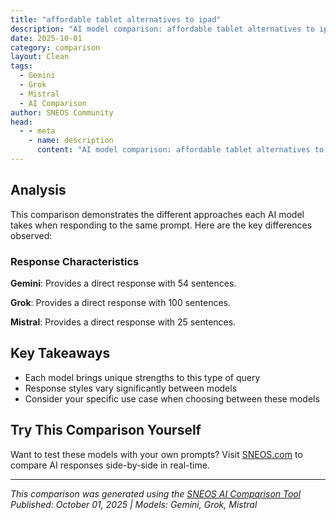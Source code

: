 ```yaml
---
title: "affordable tablet alternatives to ipad"
description: "AI model comparison: affordable tablet alternatives to ipad..."
date: 2025-10-01
category: comparison
layout: Clean
tags:
  - Gemini
  - Grok
  - Mistral
  - AI Comparison
author: SNEOS Community
head:
  - - meta
    - name: description
      content: "AI model comparison: affordable tablet alternatives to ipad..."
---
```


<ChatComparison
  title="affordable tablet alternatives to ipad"
  prompt="affordable tablet alternatives to ipad"
  :responses='{"Gemini": "Okay, let\u0027s break down some affordable tablet alternatives to the iPad, considering different needs and price points. To give you the best recommendations, I need a little more information:\n\n* **What is your budget?** Giving me a price range (e.g., under $200, $200-$300, $300-$400) will significantly narrow down the options.\n* **What will you mainly use the tablet for?** (e.g., Reading, watching videos, browsing the web, note-taking, gaming, art, work/school)\n* **What size screen are you looking for?** iPads come in various sizes.\n* **Are there any specific features you need?** (e.g., Good battery life, stylus support, a decent camera, lots of storage, cellular connectivity)\n* **What operating system do you prefer?** (Android, Windows, etc.)\n\nIn the meantime, here are some general recommendations in different price ranges, assuming you\u0027re looking for a tablet that is good for media consumption, light productivity, and general use:\n\n**Budget-Friendly (Under $200)**\n\n* **Amazon Fire HD 10 (or HD 8):** This is a very popular choice for budget-conscious buyers.\n * **Pros:** Very affordable, great for consuming Amazon content (Kindle books, Prime Video), decent screen for the price, Alexa integration.\n * **Cons:** Fire OS (Amazon\u0027s Android version) has limited app selection compared to the full Google Play Store. The cameras are basic. Performance can be a little sluggish for demanding tasks.\n * **Good For:** Reading, watching videos, basic web browsing, entertainment for kids.\n* **Lenovo Tab M Series (M8, M9, M10):** These are often on sale and offer good value.\n * **Pros:** Decent performance for the price, runs full Android (Google Play Store), often have good battery life.\n * **Cons:** Build quality can be a bit plasticky, cameras are usually not great.\n * **Good For:** General use, web browsing, media consumption, casual gaming.\n\n**Mid-Range ($200-$400)**\n\n* **Samsung Galaxy Tab A8:** A solid all-around Android tablet.\n * **Pros:** Good screen, decent performance for the price, runs full Android (Google Play Store), Samsung\u0027s One UI is user-friendly.\n * **Cons:** Cameras are decent but not amazing, can get a little slow with heavy multitasking.\n * **Good For:** General use, media consumption, light gaming, productivity tasks.\n* **Lenovo Tab P11 Series (P11, P11 Plus, P11 Pro Gen 2):** These tablets offer better performance and features than the M series.\n * **Pros:** Good screens (often with higher resolution), better processors, some models have stylus support, decent build quality.\n * **Cons:** Can be a bit pricier than other options in this range, software updates can sometimes be slow.\n * **Good For:** Media consumption, light gaming, productivity, note-taking (with a stylus).\n\n**Higher-End (But Still More Affordable Than iPad Pro) ($400\u002B)**\n\n* **Samsung Galaxy Tab S Series (S6 Lite, S7 FE, S8, S9 FE):** These are Samsung\u0027s flagship tablets and offer a premium experience.\n * **Pros:** Excellent screens (often AMOLED), powerful processors, great cameras, S Pen stylus support (on many models), DeX mode for desktop-like experience.\n * **Cons:** More expensive than other Android tablets, some features may be overkill for basic use.\n * **Good For:** Everything \u2013 media consumption, gaming, productivity, creative tasks, professional use.\n\n**Alternatives to Consider (Operating Systems)**\n\n* **Windows Tablets (2-in-1s):** If you need a tablet that can also function as a laptop, consider a 2-in-1 Windows tablet.\n * **Microsoft Surface Go 3/4:** Compact and portable, runs full Windows, can be paired with a keyboard cover. (Tend to be more expensive)\n * **Lenovo IdeaPad Duet Chromebook:** Offers a good balance of portability, affordability, and Chrome OS functionality. It comes with a keyboard and kickstand, making it suitable for light productivity tasks.\n * **Pros:** Full Windows operating system, can run desktop applications.\n * **Cons:** Battery life can be shorter than Android tablets, can be more expensive.\n\n**Key Considerations When Choosing:**\n\n* **Processor and RAM:** These affect performance. For basic tasks, 2GB of RAM might be enough, but 3GB or 4GB will provide a smoother experience. Look for processors like MediaTek Helio G80 or better, or Snapdragon 662 or better for decent performance.\n* **Storage:** Consider how much storage you need for apps, files, and media. 32GB is often the minimum, but 64GB or 128GB is preferable. Look for tablets with microSD card slots for expandable storage.\n* **Screen Resolution:** Aim for at least 1920 x 1200 (Full HD) for a sharp and enjoyable viewing experience.\n* **Battery Life:** Check reviews to see how long the battery lasts under typical use.\n* **Software Updates:** Check for the manufacturer\u0027s track record on providing software updates. More recent Android versions offer better security and features.\n\nOnce you give me more information about your specific needs and budget, I can provide more tailored recommendations!\n", "Grok": "If you\u0027re looking for affordable tablet alternatives to the iPad, there are several great options available that offer solid performance, good build quality, and a range of features at a lower price point. Below are some of the best alternatives across different brands, price ranges, and use cases (as of late 2023):\n\n---\n\n### 1. Samsung Galaxy Tab Series\nSamsung\u2019s Galaxy Tab lineup is one of the most popular alternatives to the iPad, offering a wide range of models to suit different budgets and needs.\n- **Samsung Galaxy Tab A9\u002B (2023)**\n - Price: Around $220\u2013$270 (depending on storage and retailer)\n - Key Features: 11-inch display (90Hz refresh rate), Snapdragon 695 processor, up to 8GB RAM, expandable storage via microSD, long battery life.\n - Best For: Everyday tasks like browsing, streaming, and light productivity.\n - Pros: Affordable, good screen for the price, Samsung DeX mode for a desktop-like experience.\n - Cons: Performance may lag for heavy gaming or multitasking.\n\n- **Samsung Galaxy Tab S6 Lite (2022)**\n - Price: Around $250\u2013$350\n - Key Features: 10.4-inch display, Exynos 9611 processor, S Pen included, good battery life.\n - Best For: Students and creatives on a budget who need a stylus for note-taking or drawing.\n - Pros: Comes with S Pen (no extra cost), decent performance for the price.\n - Cons: Slightly outdated processor compared to newer models.\n\n- **Samsung Galaxy Tab S9 FE**\n - Price: Around $450\u2013$500\n - Key Features: 10.9-inch display (90Hz), Exynos 1380 processor, IP68 water/dust resistance, S Pen included.\n - Best For: A more premium experience at a lower cost than flagship iPads.\n - Pros: Great display, solid build, water resistance.\n - Cons: Still pricier than budget options.\n\n**Why Samsung?** Samsung tablets run on Android, offer AMOLED displays on higher-end models, support expandable storage, and integrate well with other Samsung devices. They\u2019re also widely available with frequent discounts.\n\n---\n\n### 2. Amazon Fire Tablets\nAmazon\u2019s Fire tablets are some of the most budget-friendly options available, especially if you\u2019re looking for basic functionality like streaming, e-reading, or kids\u2019 use.\n- **Amazon Fire HD 8 (2022)**\n - Price: Around $100 (often on sale for less during Prime Day or holidays)\n - Key Features: 8-inch HD display, 2GB/3GB RAM options, up to 64GB storage (expandable), 12-hour battery life.\n - Best For: Casual use, streaming (Amazon Prime, Netflix), and kids.\n - Pros: Very cheap, durable, Alexa integration.\n - Cons: Locked to Amazon\u2019s ecosystem, limited app store (no Google Play without sideloading), average performance.\n\n- **Amazon Fire HD 10 (2023)**\n - Price: Around $150 (often discounted)\n - Key Features: 10.1-inch Full HD display, 3GB RAM, up to 64GB storage (expandable), 13-hour battery life.\n - Best For: Media consumption and light productivity.\n - Pros: Larger, sharper screen than the HD 8, still very affordable.\n - Cons: Ads on lock screen (unless you pay extra to remove them), not great for heavy apps.\n\n**Why Amazon?** These tablets are ideal for budget-conscious buyers or Amazon ecosystem users. They\u2019re heavily discounted for Prime members, and parental controls make them great for kids. Note that they\u2019re not as versatile as Android tablets due to the restricted OS.\n\n---\n\n### 3. Lenovo Tablets\nLenovo offers a mix of affordable and mid-range tablets with decent specs, often targeting budget users and professionals.\n- **Lenovo Tab M10 Plus (3rd Gen)**\n - Price: Around $180\u2013$230\n - Key Features: 10.6-inch 2K display, Snapdragon 680 processor, up to 6GB RAM, 7700mAh battery.\n - Best For: Media consumption, productivity, and casual gaming.\n - Pros: Crisp display for the price, good battery life, optional stylus support.\n - Cons: Software updates may not be as frequent as Samsung or Apple.\n\n- **Lenovo Tab P11 (2nd Gen)**\n - Price: Around $250\u2013$300\n - Key Features: 11.5-inch 2K display (120Hz), MediaTek Helio G99 processor, up to 6GB RAM, quad speakers.\n - Best For: A mid-range option for streaming, gaming, and light work.\n - Pros: High-refresh-rate display, good audio, optional keyboard and stylus.\n - Cons: Mediocre performance in demanding tasks.\n\n**Why Lenovo?** Lenovo tablets often provide excellent value with larger, high-quality screens and optional accessories like keyboards for productivity, making them a good iPad alternative for budget-conscious buyers.\n\n---\n\n### 4. Xiaomi Pad Series\nXiaomi has entered the tablet market with competitive pricing and impressive specs, often undercutting Apple and Samsung.\n- **Xiaomi Pad 6**\n - Price: Around $300\u2013$400 (varies by region and retailer)\n - Key Features: 11-inch 2.8K display (144Hz), Snapdragon 870 processor, up to 8GB RAM, 8840mAh battery with fast charging.\n - Best For: Power users on a budget, gaming, and productivity.\n - Pros: High refresh rate, powerful processor for the price, premium design.\n - Cons: Availability can be limited in some regions, no cellular option in base models.\n\n**Why Xiaomi?** Xiaomi tablets punch above their weight in terms of hardware, offering near-flagship specs at mid-range prices. They\u2019re a great choice if you can find them in your region.\n\n---\n\n### 5. Google Pixel Tablet (Mid-Range Option)\nWhile not as budget-friendly as others on this list, the Google Pixel Tablet offers a unique experience with tight integration into Google\u2019s ecosystem.\n- **Google Pixel Tablet**\n - Price: Around $500\n - Key Features: 10.95-inch display, Google Tensor G2 chip, 8GB RAM, included charging speaker dock.\n - Best For: Google ecosystem users, smart home integration.\n - Pros: Doubles as a smart home hub with the dock, clean Android experience, good performance.\n - Cons: Higher price than other alternatives, no stylus support out of the box.\n\n**Why Google?** If you\u2019re invested in Google services (Google Home, Assistant, etc.), this tablet offers a seamless experience, though it\u2019s pricier than other Android options.\n\n---\n\n### 6. Other Budget Options\nIf you\u2019re looking for ultra-cheap tablets for basic needs, consider brands like:\n- **Onn Tablets (Walmart Brand)**\n - Price: Around $60\u2013$100\n - Key Features: Basic specs, Android OS, small to medium displays.\n - Best For: Kids or very light use (browsing, streaming).\n - Pros: Extremely cheap.\n - Cons: Poor performance, outdated software, cheap build quality.\n- **Chuwi or Teclast Tablets**\n - Price: Around $100\u2013$200\n - Key Features: Often dual-boot Android/Windows, decent specs for budget models.\n - Best For: Niche users looking for cheap Windows tablets.\n - Pros: Affordable, sometimes offer Windows OS.\n - Cons: Limited support, questionable build quality.\n\n---\n\n### Key Considerations When Choosing an iPad Alternative\n1. **Operating System**: Most alternatives run Android (or a modified version like Amazon\u2019s Fire OS). If you\u2019re used to iOS, there will be a learning curve, but Android offers more customization and often expandable storage.\n2. **Use Case**: Decide if you need a tablet for media consumption, productivity, gaming, or kids\u2019 use. Budget tablets are great for casual use, while mid-range options (like Samsung or Xiaomi) handle more demanding tasks.\n3. **Accessories**: Some tablets (e.g., Samsung, Lenovo) support styluses and keyboards, making them better for productivity. Check if these are included or cost extra.\n4. **Ecosystem**: If you use other Apple products, sticking with an iPad might be worth it for seamless integration. If not, Android tablets pair well with Android phones and Google services.\n5. **Budget**: Affordable tablets range from $100 to $500. The closer you get to $400\u2013$500, the closer the performance and features are to a base iPad (around $329 for iPad 10th Gen).\n\n---\n\n### Recommendation Based on Budget\n- **Under $150**: Amazon Fire HD 8 or 10 \u2013 Best for basic tasks and media consumption.\n- **$150\u2013$300**: Samsung Galaxy Tab A9\u002B or Lenovo Tab M10 Plus \u2013 Great balance of price and performance.\n- **$300\u2013$500**: Xiaomi Pad 6 or Samsung Galaxy Tab S9 FE \u2013 Closer to iPad-level features and build quality.\n\nThese alternatives can often be found at discounted prices during sales events like Black Friday, Amazon Prime Day, or other seasonal promotions. Let me know if you have a specific use case or budget in mind, and I can narrow down the options further!", "Mistral": "There are several affordable tablet alternatives to the iPad that offer good performance and features. Here are some options:\n\n1. **Amazon Fire Tablets**:\n - **Fire HD 8**: Affordable with decent performance for everyday tasks like browsing, streaming, and light gaming.\n - **Fire HD 10**: Offers a larger screen and better performance compared to the Fire HD 8.\n - **Fire HD 8 Kids Edition / Fire HD 10 Kids Edition**: Great for kids with a rugged case and a 2-year worry-free guarantee.\n\n2. **Samsung Galaxy Tab Series**:\n - **Galaxy Tab A7**: Offers a good balance between affordability and performance with a large screen.\n - **Galaxy Tab S6 Lite**: A more premium option with a sleek design and good performance.\n - **Galaxy Tab A**: Budget-friendly with decent specs for basic tasks.\n\n3. **Lenovo Tab Series**:\n - **Lenovo Tab M8**: Affordable with a compact design and good performance for basic tasks.\n - **Lenovo Tab M10 Plus**: Offers a larger screen and better performance.\n\n4. **Huawei MatePad Series**:\n - **MatePad T 10s**: Affordable with a large screen and good performance.\n - **MatePad T 10**: A more budget-friendly option with decent specs.\n\n5. **Xiaomi Mi Pad Series**:\n - **Mi Pad 4**: Offers good performance and build quality at an affordable price.\n - **Mi Pad 5**: A more premium option with better performance and display.\n\n6. **Realme Pad**:\n - Affordable with a large display and good performance for everyday tasks.\n\n7. **Walmart onn. Tablets**:\n - Very affordable with basic specs for light tasks and entertainment.\n\nBefore making a purchase, consider factors like build quality, display, performance, battery life, and software to ensure the tablet meets your needs. Additionally, keep an eye out for sales and promotions, as prices can fluctuate significantly."}' 
  published-date="15:52"
/>

## Analysis

This comparison demonstrates the different approaches each AI model takes when responding to the same prompt. Here are the key differences observed:

### Response Characteristics

**Gemini**: Provides a direct response with 54 sentences. 

**Grok**: Provides a direct response with 100 sentences. 

**Mistral**: Provides a direct response with 25 sentences. 

## Key Takeaways

- Each model brings unique strengths to this type of query
- Response styles vary significantly between models
- Consider your specific use case when choosing between these models

## Try This Comparison Yourself

Want to test these models with your own prompts? Visit [SNEOS.com](https://sneos.com) to compare AI responses side-by-side in real-time.

---

*This comparison was generated using the [SNEOS AI Comparison Tool](https://sneos.com)*
*Published: October 01, 2025 | Models: Gemini, Grok, Mistral*
